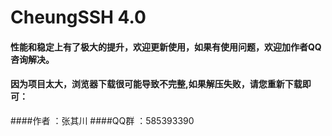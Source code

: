# CheungSSH 4.0
#### 性能和稳定上有了极大的提升，欢迎更新使用，如果有使用问题，欢迎加作者QQ咨询解决。
#### 因为项目太大，浏览器下载很可能导致不完整,如果解压失败，请您重新下载即可：
####作者  ：张其川
####QQ群  ：585393390
